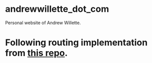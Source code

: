 # andrewwillette_dot_com

Personal website of Andrew Willette.

# Following routing implementation from [this repo](https://github.com/zzhack-stack/zzhack/tree/main).

